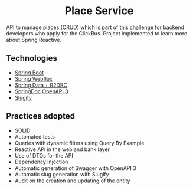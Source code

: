 <h1 align="center">
  Place Service
</h1>

API to manage places (CRUD) which is part of [this challenge](https://github.com/RocketBus/quero-ser-clickbus/tree/master/testes/backend-developer) for backend developers who apply for the ClickBus.
Project implemented to learn more about Spring Reactive.

## Technologies

- [Spring Boot](https://spring.io/projects/spring-boot)
- [Spring Webflux](https://docs.spring.io/spring-framework/reference/web/webflux.html)
- [Spring Data + R2DBC](https://docs.spring.io/spring-framework/reference/data-access/r2dbc.html)
- [SpringDoc OpenAPI 3](https://springdoc.org/v2/#spring-webflux-support)
- [Slugify](https://github.com/slugify/slugify)

## Practices adopted

- SOLID
- Automated tests
- Queries with dynamic filters using Query By Example
- Reactive API in the web and bank layer
- Use of DTOs for the API
- Dependency Injection
- Automatic generation of Swagger with OpenAPI 3
- Automatic slug generation with Slugify
- Audit on the creation and updating of the entity
